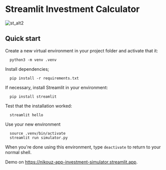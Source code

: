 # Streamlit Investment Calculator

![st_alt2](https://user-images.githubusercontent.com/6908575/257526918-74b9e10a-9291-46aa-8270-6a1eaf47990a.png)

## Quick start

Create a new virtual environment in your project folder and activate that it:

```shell
  python3 -m venv .venv
```

Install dependencies;

```shell
  pip install -r requirements.txt
```

If necessary, install Streamlit in your environment:

```shell
  pip install streamlit
```

Test that the installation worked:

```shell
  streamlit hello
```

Use your new environment

```shell
  source .venv/bin/activate
  streamlit run simulator.py
```

When you're done using this environment, type ``deactivate`` to return to your normal shell.

Demo on https://nikouz-app-investment-simulator.streamlit.app.